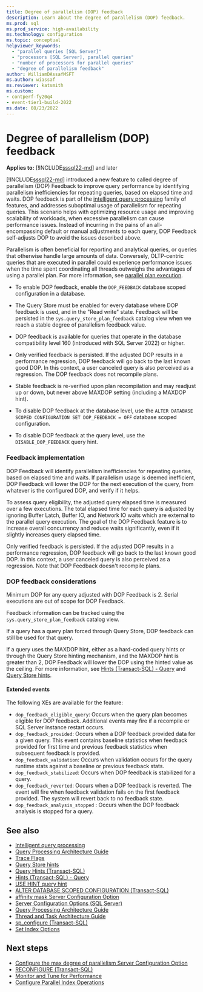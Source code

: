 ```yaml
---
title: Degree of parallelism (DOP) feedback
description: Learn about the degree of parallelism (DOP) feedback.
ms.prod: sql
ms.prod_service: high-availability
ms.technology: configuration
ms.topic: conceptual
helpviewer_keywords: 
  - "parallel queries [SQL Server]"
  - "processors [SQL Server], parallel queries"
  - "number of processors for parallel queries"
  - "degree of parallelism feedback"
author: WilliamDAssafMSFT
ms.author: wiassaf
ms.reviewer: katsmith
ms.custom:
- contperf-fy20q4
- event-tier1-build-2022
ms.date: 08/23/2022
---
```


# Degree of parallelism (DOP) feedback

**Applies to:** [!INCLUDE[sssql22-md](../../includes/sssql22-md.md)] and later

[!INCLUDE[sssql22-md](../../includes/sssql22-md.md)] introduced a new feature to called degree of parallelism (DOP) Feedback to improve query performance by identifying parallelism inefficiencies for repeating queries, based on elapsed time and waits. DOP feedback is part of the [intelligent query processing](../../relational-databases/performance/intelligent-query-processing.md) family of features, and addresses suboptimal usage of parallelism for repeating queries. This scenario helps with optimizing resource usage and improving scalability of workloads, when excessive parallelism can cause performance issues. Instead of incurring in the pains of an all-encompassing default or manual adjustments to each query, DOP Feedback self-adjusts DOP to avoid the issues described above.

Parallelism is often beneficial for reporting and analytical queries, or queries that otherwise handle large amounts of data. Conversely, OLTP-centric queries that are executed in parallel could experience performance issues when the time spent coordinating all threads outweighs the advantages of using a parallel plan. For more information, see [parallel plan execution](../../relational-databases/query-processing-architecture-guide.md#parallel-query-processing).

- To enable DOP feedback, enable the `DOP_FEEDBACK` database scoped configuration in a database.

- The Query Store must be enabled for every database where DOP feedback is used, and in the "Read write" state. Feedback will be persisted in the `sys.query_store_plan_feedback` catalog view when we reach a stable degree of parallelism feedback value.

- DOP feedback is available for queries that operate in the database compatibility level 160 (introduced with SQL Server 2022) or higher.

- Only verified feedback is persisted. If the adjusted DOP results in a performance regression, DOP feedback will go back to the last known good DOP. In this context, a user canceled query is also perceived as a regression. The DOP feedback does not recompile plans.

- Stable feedback is re-verified upon plan recompilation and may readjust up or down, but never above MAXDOP setting (including a MAXDOP hint).

- To disable DOP feedback at the database level, use the `ALTER DATABASE SCOPED CONFIGURATION SET DOP_FEEDBACK = OFF` database scoped configuration.

- To disable DOP feedback at the query level, use the `DISABLE_DOP_FEEDBACK` query hint.

### Feedback implementation

DOP Feedback will identify parallelism inefficiencies for repeating queries, based on elapsed time and waits. If parallelism usage is deemed inefficient, DOP Feedback will lower the DOP for the next execution of the query, from whatever is the configured DOP, and verify if it helps.

To assess query eligibility, the adjusted query elapsed time is measured over a few executions. The total elapsed time for each query is adjusted by ignoring Buffer Latch, Buffer IO, and Network IO waits which are external to the parallel query execution. The goal of the DOP Feedback feature is to increase overall concurrency and reduce waits significantly, even if it slightly increases query elapsed time.

Only verified feedback is persisted. If the adjusted DOP results in a performance regression, DOP feedback will go back to the last known good DOP. In this context, a user canceled query is also perceived as a regression. Note that DOP Feedback doesn't recompile plans.

### DOP feedback considerations

Minimum DOP for any query adjusted with DOP Feedback is 2. Serial executions are out of scope for DOP Feedback.

Feedback information can be tracked using the `sys.query_store_plan_feedback` catalog view.

If a query has a query plan forced through Query Store, DOP feedback can still be used for that query.

If a query uses the MAXDOP hint, either as a hard-coded query hints or through the Query Store hinting mechanism, and the MAXDOP hint is greater than 2, DOP Feedback will lower the DOP using the hinted value as the ceiling. For more information, see [Hints (Transact-SQL) - Query](../../t-sql/queries/hints-transact-sql-query.md) and [Query Store hints](../../relational-databases/performance/query-store-hints.md).

#### Extended events

The following XEs are available for the feature:

- `dop_feedback_eligible_query`: Occurs when the query plan becomes eligible for DOP feedback.  Additional events may fire if a recompile or SQL Server instance restart occurs.
- `dop_feedback_provided`: Occurs when a DOP feedback provided data for a given query.  This event contains baseline statistics when feedback provided for first time and previous feedback statistics when subsequent feedback is provided.
- `dop_feedback_validation`: Occurs when validation occurs for the query runtime stats against a baseline or previous feedback stats.
- `dop_feedback_stabilized`: Occurs when DOP feedback is stabilized for a query.  
- `dop_feedback_reverted`: Occurs when a DOP feedback is reverted.  The event will fire when feedback validation fails on the first feedback provided.  The system will revert back to no feedback state.
- `dop_feedback_analysis_stopped` : Occurs when the DOP feedback analysis is stopped for a query.

## See also  

- [Intelligent query processing](../../relational-databases/performance/intelligent-query-processing.md)  
- [Query Processing Architecture Guide](../../relational-databases/query-processing-architecture-guide.md)
- [Trace Flags](../../t-sql/database-console-commands/dbcc-traceon-trace-flags-transact-sql.md)  
- [Query Store hints](../../relational-databases/performance/query-store-hints.md)
- [Query Hints (Transact-SQL)](../../t-sql/queries/hints-transact-sql-query.md)
- [Hints (Transact-SQL) - Query](../../t-sql/queries/hints-transact-sql-query.md)
- [USE HINT query hint](../../t-sql/queries/hints-transact-sql-query.md#use_hint)
- [ALTER DATABASE SCOPED CONFIGURATION &#40;Transact-SQL&#41;](../../t-sql/statements/alter-database-scoped-configuration-transact-sql.md)
- [affinity mask Server Configuration Option](../../database-engine/configure-windows/affinity-mask-server-configuration-option.md)
- [Server Configuration Options (SQL Server)](../../database-engine/configure-windows/server-configuration-options-sql-server.md)
- [Query Processing Architecture Guide](../../relational-databases/query-processing-architecture-guide.md#DOP)
- [Thread and Task Architecture Guide](../../relational-databases/thread-and-task-architecture-guide.md)
- [sp_configure (Transact-SQL)](../../relational-databases/system-stored-procedures/sp-configure-transact-sql.md)
- [Set Index Options](../../relational-databases/indexes/set-index-options.md)

## Next steps

- [Configure the max degree of parallelism Server Configuration Option](../../../azure-sql/database/configure-max-degree-of-parallelism.md)
- [RECONFIGURE (Transact-SQL)](../../t-sql/language-elements/reconfigure-transact-sql.md)
- [Monitor and Tune for Performance](../../relational-databases/performance/monitor-and-tune-for-performance.md)
- [Configure Parallel Index Operations](../../relational-databases/indexes/configure-parallel-index-operations.md)
